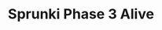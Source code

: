 ---
slug: sprunki-phase-3-alive-2289
title: Sprunki Phase 3 Alive
description: "Sprunki Phase 3 Alive is an exciting online game. Play for free directly in your browser!"
icon: /images/popular_mods/Sprunki Phase 3 Alive.png
url: https://wowtbc.net/sprunkin/phase3-alive/index.html
previewImage: /images/popular_mods/Sprunki Phase 3 Alive.png
type: popular mods

# SEO配置
seo:
  title: "Sprunki Phase 3 Alive - Play Free Online Game | Fun Browser Games"
  description: "Sprunki Phase 3 Alive - Play this fun online game for free in your browser. No download required!"
  ogImage: "/images/popular_mods/Sprunki Phase 3 Alive.png"
  keywords: "sprunki-phase-3-alive-2289, online game, browser game, free game, popular mods game, play online"

videoUrls:
  - https://www.youtube.com/embed/example1
  - https://www.youtube.com/embed/example2

whyPlay:
  title: "Why Play Sprunki Phase 3 Alive?"
  items:
    - "Immersive Gameplay: Sprunki Phase 3 Alive offers an engaging and immersive gaming experience that will keep you entertained for hours"
    - "Challenging Levels: Test your skills with increasingly difficult challenges and obstacles"
    - "Beautiful Graphics: Enjoy stunning visuals and smooth animations that bring the game world to life"
    - "Regular Updates: New content and features are added regularly to keep the game fresh and exciting"
    - "Free to Play: Experience all the fun without spending a penny"
    - "Community Features: Connect with other players, share strategies, and compete for high scores"
    - "Cross-Platform: Play on any device with a web browser, no downloads required"

features:
  title: "Key Features of Sprunki Phase 3 Alive"
  image: "/images/popular_mods/Sprunki Phase 3 Alive.png"
  items:
    - "Intuitive Controls: Easy to learn controls make Sprunki Phase 3 Alive accessible for players of all skill levels"
    - "Multiple Game Modes: Enjoy various gameplay options that provide different challenges and experiences"
    - "Character Customization: Personalize your gaming experience with unique characters and items"
    - "Achievement System: Complete special tasks to earn rewards and recognition"
    - "Leaderboards: Compete with players worldwide and see who can achieve the highest scores"

characteristics:
  title: "Game Characteristics"
  image: "/images/popular_mods/Sprunki Phase 3 Alive.png"
  items:
    - "Genre: Popular mods game with elements of strategy and skill"
    - "Difficulty: Suitable for both casual gamers and those seeking a challenge"
    - "Play Time: Quick sessions or extended gameplay, depending on your preference"
    - "Art Style: Vibrant and engaging visuals that enhance the gaming experience"
    - "Sound Design: Immersive audio that complements the gameplay perfectly"

info: "Sprunki Phase 3 Alive is an exciting online game that offers players a unique and engaging gaming experience. With its intuitive controls, stunning visuals, and challenging gameplay, Sprunki Phase 3 Alive provides hours of entertainment for players of all ages and skill levels. Whether you're looking for a quick gaming session during a break or an extended play session, Sprunki Phase 3 Alive delivers an immersive experience that will keep you coming back for more. The game features multiple levels of increasing difficulty, ensuring that players are constantly challenged as they progress. With regular updates adding new content and features, Sprunki Phase 3 Alive remains fresh and exciting, providing endless entertainment options for its growing community of players."

howToPlayIntro: "Welcome to Sprunki Phase 3 Alive! This guide will walk you through the basics and help you master the game. Whether you're a beginner or looking to improve your skills, these tips and instructions will enhance your gaming experience."

howToPlaySteps:
  - title: "Getting Started"
    description: "Begin your Sprunki Phase 3 Alive adventure by familiarizing yourself with the controls. Use your keyboard or mouse to navigate through the game interface. The tutorial will guide you through the basic mechanics and help you understand the objectives."
  - title: "Understanding the Objectives"
    description: "In Sprunki Phase 3 Alive, your main goal is to progress through levels by completing specific objectives. Each level presents unique challenges that require different strategies and approaches."
  - title: "Mastering the Controls"
    description: "Practice using the controls to improve your precision and reaction time. Sprunki Phase 3 Alive requires quick reflexes and strategic thinking to overcome obstacles and defeat opponents."
  - title: "Utilizing Power-ups"
    description: "Collect power-ups throughout the game to enhance your abilities and overcome difficult challenges. Each power-up offers unique advantages that can be crucial for success."
  - title: "Developing Strategies"
    description: "As you progress in Sprunki Phase 3 Alive, develop effective strategies for different scenarios. Analyze patterns, anticipate challenges, and adapt your approach to maximize your performance."

faq:
  title: "Frequently Asked Questions about Sprunki Phase 3 Alive"
  items:
    - question: "Is Sprunki Phase 3 Alive free to play?"
      answer: "Yes, Sprunki Phase 3 Alive is completely free to play directly in your web browser. No downloads or purchases are required to enjoy the full game experience."
    - question: "Can I play Sprunki Phase 3 Alive on mobile devices?"
      answer: "Yes, Sprunki Phase 3 Alive is optimized for both desktop and mobile play. You can enjoy the game on any device with a web browser and internet connection."
    - question: "Are there any in-game purchases?"
      answer: "While Sprunki Phase 3 Alive is free to play, there may be optional in-game purchases available for cosmetic items or additional features that don't affect core gameplay."
    - question: "How often is Sprunki Phase 3 Alive updated?"
      answer: "The developers regularly update Sprunki Phase 3 Alive with new content, features, and improvements based on player feedback and game performance."
    - question: "Can I play Sprunki Phase 3 Alive offline?"
      answer: "Currently, Sprunki Phase 3 Alive requires an internet connection to play as it's a browser-based online game."
    - question: "Is Sprunki Phase 3 Alive suitable for children?"
      answer: "Yes, Sprunki Phase 3 Alive is designed to be family-friendly and suitable for players of all ages."
    - question: "How do I report bugs or issues?"
      answer: "If you encounter any problems while playing Sprunki Phase 3 Alive, you can report them through the game's support page or contact the developers directly through their website."
    - question: "Still Have Questions?"
      answer: "If you have additional questions about Sprunki Phase 3 Alive that aren't covered in this FAQ, please visit our support center or contact our customer service team for assistance."
---